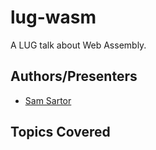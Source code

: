 # lug-wasm
A LUG talk about Web Assembly.

## Authors/Presenters
- [Sam Sartor](https://github.com/samsartor)

## Topics Covered
